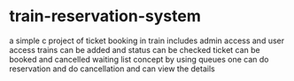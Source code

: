 # train-reservation-system
a simple c project of ticket booking in train
includes admin access and user access
trains can be added and status can be checked
ticket can be booked and cancelled
waiting list concept by using queues
one can do reservation and do cancellation and can view the details
